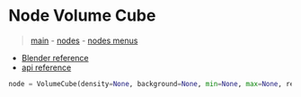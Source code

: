 # Node Volume Cube

> [main](../structure.md) - [nodes](nodes.md) - [nodes menus](nodes_menus.md)

- [Blender reference](https://docs.blender.org/manual/en/latest/modeling/geometry_nodes/volume/volume_cube.html)
 - [api reference]({node.blender_python_ref})

```python
node = VolumeCube(density=None, background=None, min=None, max=None, resolution_x=None, resolution_y=None, resolution_z=None)```
